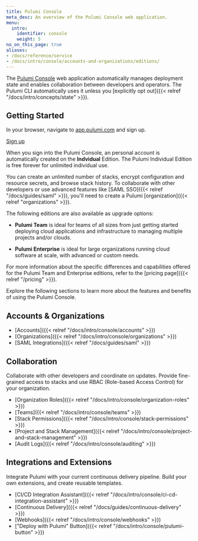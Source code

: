 ```yaml
---
title: Pulumi Console
meta_desc: An overview of the Pulumi Console web application.
menu:
  intro:
    identifier: console
    weight: 5
no_on_this_page: true
aliases:
- /docs/reference/service
- /docs/intro/console/accounts-and-organizations/editions/
---
```


The [Pulumi Console](https://app.pulumi.com) web application automatically manages deployment state and enables collaboration between developers and operators. The Pulumi CLI automatically uses it unless you [explicitly opt out]({{< relref "/docs/intro/concepts/state" >}}).

## Getting Started

In your browser, navigate to <a href="https://app.pulumi.com" target="_blank">app.pulumi.com</a> and sign up.

<a class="btn btn-secondary" href="https://app.pulumi.com/signup" target="_blank">Sign up</a>

When you sign into the Pulumi Console, an personal account is automatically
created on the **Indvidual** Edition. The Pulumi Individual Edition is free forever for unlimited individual use.

You can create an unlimited number of stacks, encrypt configuration and resource secrets, and browse stack history. To collaborate with other developers or use advanced features like [SAML SSO]({{< relref "/docs/guides/saml" >}}), you'll need to create a Pulumi [organization]({{< relref "organizations" >}}).

The following editions are also available as upgrade options:

* **Pulumi Team** is ideal for teams of all sizes from just getting started deploying cloud
applications and infrastructure to managing multiple projects and/or clouds.

* **Pulumi Enterprise** is ideal for large organizations running cloud software at
scale, with advanced or custom needs.

For more information about the specific differences and capabilities offered for the
Pulumi Team and Enterprise editions, refer to the [pricing page]({{< relref "/pricing" >}}).

Explore the following sections to learn more about the features and benefits of using the Pulumi Console.

## Accounts & Organizations

* [Accounts]({{< relref "/docs/intro/console/accounts" >}})
* [Organizations]({{< relref "/docs/intro/console/organizations" >}})
* [SAML Integrations]({{< relref "/docs/guides/saml" >}})

## Collaboration

Collaborate with other developers and coordinate on updates. Provide fine-grained access to stacks and use RBAC (Role-based Access Control) for your organization.

* [Organization Roles]({{< relref "/docs/intro/console/organization-roles" >}})
* [Teams]({{< relref "/docs/intro/console/teams" >}})
* [Stack Permissions]({{< relref "/docs/intro/console/stack-permissions" >}})
* [Project and Stack Management]({{< relref "/docs/intro/console/project-and-stack-management" >}})
* [Audit Logs]({{< relref "/docs/intro/console/auditing" >}})

## Integrations and Extensions

Integrate Pulumi with your current continuous delivery pipeline. Build your own extensions, and create reusable templates.

* [CI/CD Integration Assistant]({{< relref "/docs/intro/console/ci-cd-integration-assistant" >}})
* [Continuous Delivery]({{< relref "/docs/guides/continuous-delivery" >}})
* [Webhooks]({{< relref "/docs/intro/console/webhooks" >}})
* ["Deploy with Pulumi" Button]({{< relref "/docs/intro/console/pulumi-button" >}})
